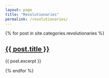 ```yaml
---
layout: page
title: "Revolutionaries"
permalink: /revolutionaries/
---
```

{% for post in site.categories.revolutionaries %}
<h2><a href="{{ post.url }}">{{ post.title }}</a></h2>
<p>{{ post.excerpt }}</p>
{% endfor %}
